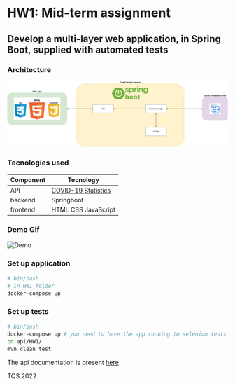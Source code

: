 # HW1: Mid-term assignment

## Develop a multi-layer web application, in Spring Boot, supplied with automated tests

### Architecture

![HW1 architecture](/HW1/schemas/hw1.png)

### Tecnologies used

| **Component** 	| **Tecnology**       	|
|---------------	|---------------------	|
| API           	| [COVID-19 Statistics](https://rapidapi.com/axisbits-axisbits-default/api/covid-19-statistics/)|
| backend       	| Springboot          	|
| frontend      	| HTML CSS JavaScript   |

### Demo Gif
![Demo](/HW1/schemas/hw1_demo.gif)


### Set up application
```bash
# bin/bash
# in HW1 folder
docker-compose up
```


### Set up tests

```bash
# bin/bash
docker-compose up # you need to have the app running to selenium tests
cd api/HW1/
mvn clean test
```

The api documentation is present [here](https://documenter.getpostman.com/view/18307740/UyrGCExg)

TQS 2022

